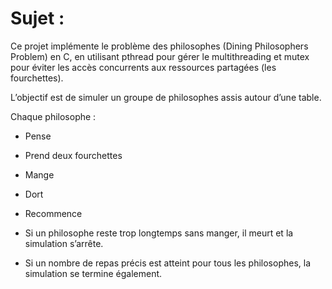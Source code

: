 

# Sujet :
Ce projet implémente le problème des philosophes (Dining Philosophers Problem) en C, en utilisant pthread pour gérer le multithreading et mutex pour éviter les accès concurrents aux ressources partagées (les fourchettes).

L’objectif est de simuler un groupe de philosophes assis autour d’une table.

Chaque philosophe :
- Pense
- Prend deux fourchettes
- Mange
- Dort
- Recommence

- Si un philosophe reste trop longtemps sans manger, il meurt et la simulation s’arrête.
- Si un nombre de repas précis est atteint pour tous les philosophes, la simulation se termine également.

